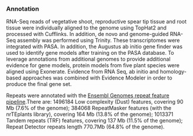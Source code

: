 ### Annotation

RNA-Seq reads of vegetative shoot, reproductive spear tip tissue and root tissue were individually aligned to the genome using TopHat2 and processed with Cufflinks. In addition, de novo and genome-guided RNA-Seq assembly was performed using Trinity. These transcriptomes were integrated with PASA. In addition, the Augustus ab initio gene finder was used to identify gene models after training on the PASA database. To leverage annotations from additional genomes to provide additional evidence for gene models, protein models from five plant species were aligned using Exonerate. Evidence from RNA Seq, ab initio and homology-based approaches was combined with Evidence Modeler in order to produce the final gene set.

Repeats were annotated with the [Ensembl Genomes repeat feature pipeline](http://plants.ensembl.org/info/genome/annotation/repeat_features.html).There are: 1496184 Low complexity (Dust) features, covering 90 Mb (7.6% of the genome); 384068 RepeatMasker features (with the nrTEplants library), covering 164 Mb (13.8% of the genome); 1013371 Tandem repeats (TRF) features, covering 137 Mb (11.5% of the genome); Repeat Detector repeats length 770.7Mb (64.8% of the genome).
